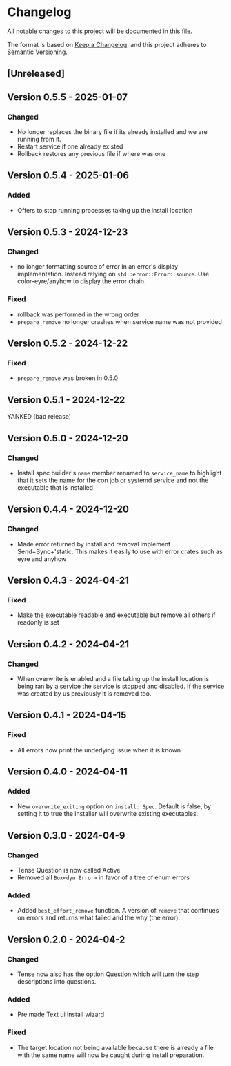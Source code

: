 # Changelog

All notable changes to this project will be documented in this file.

The format is based on [Keep a Changelog](https://keepachangelog.com/en/1.1.0/),
and this project adheres to [Semantic Versioning](https://semver.org/spec/v2.0.0.html).

## [Unreleased]

## Version 0.5.5 - 2025-01-07

### Changed
- No longer replaces the binary file if its already installed and we are
running from it.
- Restart service if one already existed
- Rollback restores any previous file if where was one 

## Version 0.5.4 - 2025-01-06

### Added
- Offers to stop running processes taking up the install location

## Version 0.5.3 - 2024-12-23

### Changed
- no longer formatting source of error in an error's display implementation.
  Instead relying on `std::error::Error::source`. Use color-eyre/anyhow to
  display the error chain.
### Fixed
- rollback was performed in the wrong order
- `prepare_remove` no longer crashes when service name was not provided

## Version 0.5.2 - 2024-12-22
### Fixed
- `prepare_remove` was broken in 0.5.0

## Version 0.5.1 - 2024-12-22
YANKED (bad release)

## Version 0.5.0 - 2024-12-20
### Changed
- Install spec builder's `name` member renamed to `service_name` to highlight
  that it sets the name for the con job or systemd service and not the
  executable that is installed

## Version 0.4.4 - 2024-12-20
### Changed
- Made error returned by install and removal implement Send+Sync+'static. This makes it easily to use with error crates such as eyre and anyhow

## Version 0.4.3 - 2024-04-21

### Fixed
- Make the executable readable and executable but remove all others if readonly
  is set

## Version 0.4.2 - 2024-04-21

### Changed
- When overwrite is enabled and a file taking up the install location is being
  ran by a service the service is stopped and disabled. If the service was
  created by us previously it is removed too.

## Version 0.4.1 - 2024-04-15

### Fixed
- All errors now print the underlying issue when it is known

## Version 0.4.0 - 2024-04-11

### Added
- New `overwrite_exiting` option on `install::Spec`. Default is false, by
  setting it to true the installer will overwrite existing executables.

## Version 0.3.0 - 2024-04-9

### Changed
- Tense Question is now called Active
- Removed all `Box<dyn Error>` in favor of a tree of enum errors

### Added 
- Added `best_effort_remove` function. A version of `remove` that continues on
  errors and returns what failed and the why (the error).

## Version 0.2.0 - 2024-04-2

### Changed
- Tense now also has the option Question which will turn the step descriptions
  into questions.

### Added 
- Pre made Text ui install wizard

### Fixed
- The target location not being available because there is already a file with
  the same name will now be caught during install preparation.
